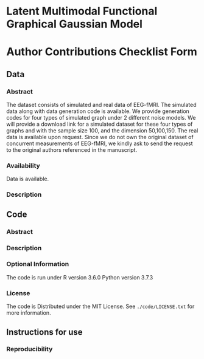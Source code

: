 # Latent Multimodal Functional Graphical Gaussian Model



# Author Contributions Checklist Form

## Data 

### Abstract 

The dataset consists of simulated and real data of EEG-fMRI. The simulated data along with data generation code is available. We provide generation codes for four types of simulated graph under 2 different noise models. We will provide a download link for a simulated dataset for these four types of graphs and with the sample size 100, and the dimension 50,100,150. 
The real data is available upon request. Since we do not own the original dataset of  concurrent measurements of EEG-fMRI, we kindly ask to send the request to the original authors referenced in the manuscript. 


### Availability 

Data is available. 

### Description 



## Code

### Abstract 


### Description 


### Optional Information 

The code is run under 
R      version 3.6.0
Python version 3.7.3

### License 

The code is Distributed under the MIT License. See `./code/LICENSE.txt` for more information.


## Instructions for use

### Reproducibility 

